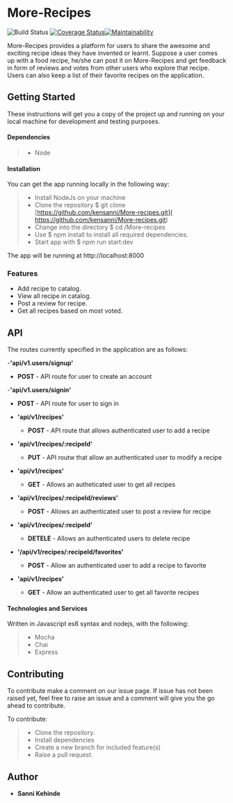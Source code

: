 # More-Recipes
![Build Status](https://travis-ci.org/kensanni/More-recipes.svg?branch=develop) [![Coverage Status](https://coveralls.io/repos/github/kensanni/More-recipes/badge.svg?branch=ft-integrate-coveralls-%23152394737)](https://coveralls.io/github/kensanni/More-recipes?branch=ft-integrate-coveralls-%23152394737)[![Maintainability](https://api.codeclimate.com/v1/badges/61935e09f001a06fb347/maintainability)](https://codeclimate.com/github/kensanni/More-recipes/maintainability)

More-Recipes provides a platform for users to share the awesome and exciting  recipe ideas they have invented or learnt.  Suppose a user comes up with a food recipe,  he/she can post it on More-Recipes and  get feedback in form of reviews and votes from other users who explore that recipe. Users can also keep a list of their favorite recipes on the application.

## Getting Started

These instructions will get you a copy of the project up and running on your local machine for development and testing purposes.

#### Dependencies
>- Node

#### Installation

You can get the app running locally in the following way:
>- Install NodeJs on your machine
>- Clone the repository $ git clone [https://github.com/kensanni/More-recipes.git]( https://github.com/kensanni/More-recipes.git)
>- Change into the directory $ cd /More-recipes
>- Use $ npm install to install all required dependencies.
>- Start app with $ npm run start:dev

The app will be running at http://localhost:8000

### Features
* Add recipe   to catalog.
* View all recipe in catalog.
* Post a review for recipe.
* Get all recipes based on most voted.

## API
The routes currently specified in the application are as follows:

-**'api/v1.users/signup'**
   - **POST** - API route for user to create an account

-**'api/v1.users/signin'**
   - **POST** - API route for user to sign in

- **'api/v1/recipes'**
    - **POST** -   API route that allows authenticated user to add a recipe

- **'api/v1/recipes/:recipeId'**
    - **PUT** - API routw that allow an authenticated user to modify a recipe

- **'api/v1/recipes'**
    - **GET** - Allows an autheticated user to get all recipes

- **'api/v1/recipes/:recipeId/reviews'**
    - **POST** - Allows an authenticated user to post a review for recipe  

- **'api/v1/recipes/:recipeId'**
    - **DETELE** - Allows an authenticated users to delete recipe

- **'/api/v1/recipes/:recipeId/favorites'**
    - **POST** - Allow an authenticated user to add a recipe to favorite

- **'api/v1/recipes'**
    - **GET** - Allow an authenticated user to get all favorite recipes

#### Technologies and Services

Written in Javascript es6 syntax and nodejs, with the following:
>- Mocha
>- Chai
>- Express

## Contributing

To contribute make a comment on our issue page. If issue has not been raised yet, feel free to raise an issue and a comment will give you the go ahead to contribute. 

To contribute:
>- Clone the repository.
>- Install dependencies
>- Create a new branch for included feature(s)
>- Raise a pull request.


## Author

* **Sanni Kehinde** 
